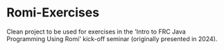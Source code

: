 # Romi-Exercises
 Clean project to be used for exercises in the 'Intro to FRC Java Programming Using Romi' kick-off seminar (originally presented in 2024).